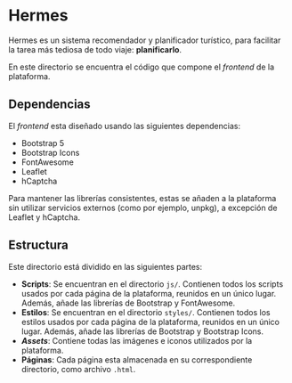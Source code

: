 # Hermes

Hermes es un sistema recomendador y planificador turístico, para facilitar la tarea más tediosa de todo viaje: **planificarlo**.

En este directorio se encuentra el código que compone el _frontend_ de la plataforma.

## Dependencias

El _frontend_ esta diseñado usando las siguientes dependencias:

- Bootstrap 5
- Bootstrap Icons
- FontAwesome
- Leaflet
- hCaptcha

Para mantener las librerías consistentes, estas se añaden a la plataforma sin utilizar servicios externos (como por ejemplo, unpkg), a excepción de Leaflet y hCaptcha.

## Estructura

Este directorio está dividido en las siguientes partes:

- **Scripts**: Se encuentran en el directorio `js/`. Contienen todos los scripts usados por cada página de la plataforma, reunidos en un único lugar. Además, añade las librerías de Bootstrap y FontAwesome.
- **Estilos**: Se encuentran en el directorio `styles/`. Contienen todos los estilos usados por cada página de la plataforma, reunidos en un único lugar. Además, añade las librerías de Bootstrap y Bootstrap Icons.
- ***Assets***: Contiene todas las imágenes e iconos utilizados por la plataforma.
- **Páginas**: Cada página esta almacenada en su correspondiente directorio, como archivo `.html`.